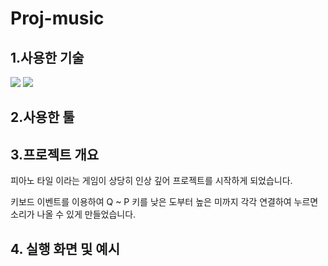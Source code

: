 # Proj-music
## 1.사용한 기술 


<p>
  <img src="https://">
  <img src="https://">
</p>


## 2.사용한 툴


## 3.프로젝트 개요
피아노 타일 이라는 게임이 상당히 인상 깊어 프로젝트를 시작하게 되었습니다.

키보드 이벤트를 이용하여 Q ~ P 키를 낮은 도부터 높은 미까지 각각 연결하여 누르면 소리가 나올 수 있게 만들었습니다.   

## 4. 실행 화면 및 예시

